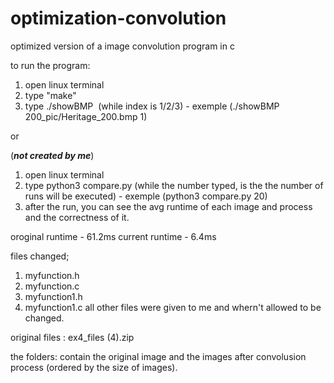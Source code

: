 # optimization-convolution
optimized version of a image convolution program in c

to run the program:
1. open linux terminal
2. type "make"
3. type ./showBMP <image name> <index> (while index is 1/2/3) - exemple (./showBMP 200_pic/Heritage_200.bmp 1)

or 

(*****not created by me*****)
1. open linux terminal 
2. type python3 compare.py <number of runs> (while the number typed, is the the number of runs will be executed) - exemple (python3 compare.py 20)
3. after the run, you can see the avg runtime of each image and process and the correctness of it.


oroginal runtime - 61.2ms
current runtime - 6.4ms

files changed; 
1. myfunction.h
2. myfunction.c
3. myfunction1.h
4. myfunction1.c
all other files were given to me and whern't allowed to be changed.

original files : ex4_files (4).zip

the folders:
contain the original image and the images after convolusion process (ordered by the size of images).

